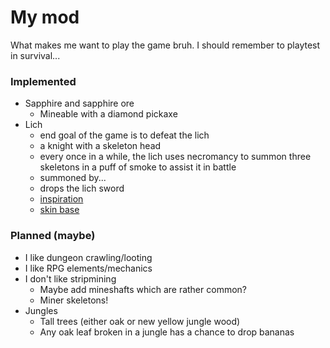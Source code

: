 # My mod

What makes me want to play the game bruh. I should remember to playtest in survival...

### Implemented

- Sapphire and sapphire ore
  - Mineable with a diamond pickaxe
- Lich
  - end goal of the game is to defeat the lich
  - a knight with a skeleton head
  - every once in a while, the lich uses necromancy to summon three skeletons in a puff of smoke to assist it in battle
  - summoned by...
  - drops the lich sword
  - [inspiration](https://the-grimoire-of-gaia.fandom.com/wiki/Bone_Knight)
  - [skin base](https://namemc.com/skin/adcc6eab0088f51e)

### Planned (maybe)

- I like dungeon crawling/looting
- I like RPG elements/mechanics
- I don't like stripmining
  - Maybe add mineshafts which are rather common?
  - Miner skeletons!
- Jungles
  - Tall trees (either oak or new yellow jungle wood)
  - Any oak leaf broken in a jungle has a chance to drop bananas
